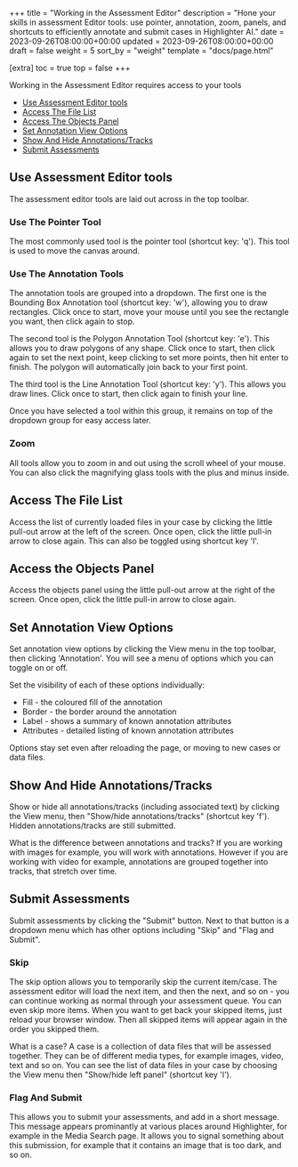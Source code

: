 +++
title = "Working in the Assessment Editor"
description = "Hone your skills in assessment Editor tools: use pointer, annotation, zoom, panels, and shortcuts to efficiently annotate and submit cases in Highlighter AI."
date = 2023-09-26T08:00:00+00:00
updated = 2023-09-26T08:00:00+00:00
draft = false
weight = 5
sort_by = "weight"
template = "docs/page.html"

[extra]
toc = true
top = false
+++

Working in the Assessment Editor requires access to your tools

- <a href="#use-assessment-editor-tools">Use Assessment Editor tools</a>
- <a href="#access-the-file-list">Access The File List</a>
- <a href="#access-the-objects-panel">Access The Objects Panel</a>
- <a href="#set-annotation-view-options">Set Annotation View Options</a>
- <a href="#show-and-hide-annotations-tracks">Show And Hide Annotations/Tracks</a>
- <a href="#submit-assessments">Submit Assessments</a>

## Use Assessment Editor tools

The assessment editor tools are laid out across in the top toolbar.

### Use The Pointer Tool
The most commonly used tool is the pointer tool (shortcut key: 'q'). This tool is used to move the canvas around.

### Use The Annotation Tools
The annotation tools are grouped into a dropdown. The first one is the Bounding Box Annotation tool (shortcut key: 'w'), allowing you to draw rectangles. Click once to start, move your mouse until you see the rectangle you want, then click again to stop.

The second tool is the Polygon Annotation Tool (shortcut key: 'e'). This allows you to draw polygons of any shape. Click once to start, then click again to set the next point, keep clicking to set more points, then hit enter to finish. The polygon will automatically join back to your first point.

The third tool is the Line Annotation Tool (shortcut key: 'y'). This allows you draw lines. Click once to start, then click again to finish your line.

Once you have selected a tool within this group, it remains on top of the dropdown group for easy access later.

### Zoom
All tools allow you to zoom in and out using the scroll wheel of your mouse. You can also click the magnifying glass tools with the plus and minus inside.

## Access The File List
Access the list of currently loaded files in your case by clicking the little pull-out arrow at the left of the screen. Once open, click the little pull-in arrow to close again. This can also be toggled using shortcut key 'l'.

## Access the Objects Panel
Access the objects panel using the little pull-out arrow at the right of the screen. Once open, click the little pull-in arrow to close again.

## Set Annotation View Options
Set annotation view options by clicking the View menu in the top toolbar, then clicking 'Annotation'. You will see a menu of options which you can toggle on or off.

Set the visibility of each of these options individually:
- Fill - the coloured fill of the annotation
- Border - the border around the annotation
- Label - shows a summary of known annotation attributes
- Attributes - detailed listing of known annotation attributes

Options stay set even after reloading the page, or moving to new cases or data files.

## Show And Hide Annotations/Tracks
Show or hide all annotations/tracks (including associated text) by clicking the View menu, then "Show/hide annotations/tracks" (shortcut key 'f'). Hidden annotations/tracks are still submitted.

What is the difference between annotations and tracks? If you are working with images for example, you will work with annotations. However if you are working with video for example, annotations are grouped together into tracks, that stretch over time.

## Submit Assessments
Submit assessments by clicking the "Submit" button. Next to that button is a dropdown menu which has other options including "Skip" and "Flag and Submit".

### Skip
The skip option allows you to temporarily skip the current item/case. The assessment editor will load the next item, and then the next, and so on - you can continue working as normal through your assessment queue. You can even skip more items. When you want to get back your skipped items, just reload your browser window. Then all skipped items will appear again in the order you skipped them.

What is a case? A case is a collection of data files that will be assessed together. They can be of different media types, for example images, video, text and so on. You can see the list of data files in your case by choosing the View menu then "Show/hide left panel" (shortcut key 'l').

### Flag And Submit
This allows you to submit your assessments, and add in a short message. This message appears prominantly at various places around Highlighter, for example in the Media Search page. It allows you to signal something about this submission, for example that it contains an image that is too dark, and so on.
